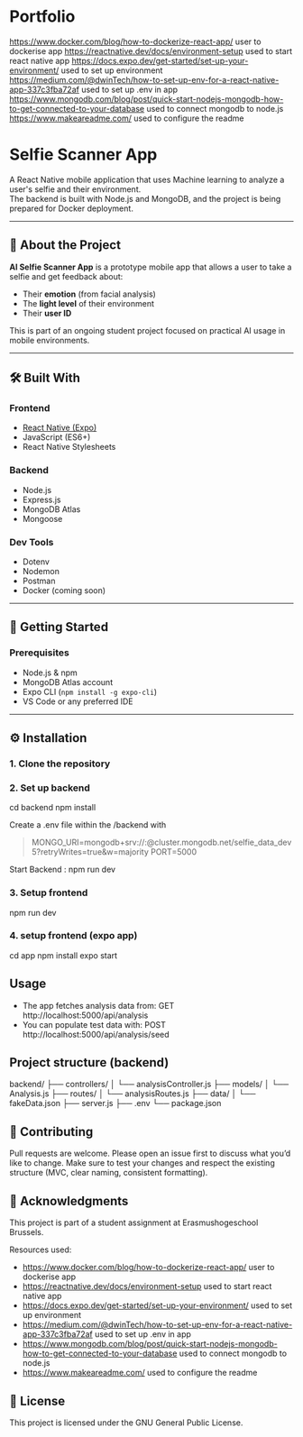 # Portfolio


https://www.docker.com/blog/how-to-dockerize-react-app/ user to dockerise app
https://reactnative.dev/docs/environment-setup used to start react native app 
https://docs.expo.dev/get-started/set-up-your-environment/ used to set up environment 
https://medium.com/@dwinTech/how-to-set-up-env-for-a-react-native-app-337c3fba72af used to set up .env in app
https://www.mongodb.com/blog/post/quick-start-nodejs-mongodb-how-to-get-connected-to-your-database used to connect mongodb to node.js
https://www.makeareadme.com/ used to configure the readme

# Selfie Scanner App

A React Native mobile application that uses Machine learning to analyze a user's selfie and their environment.  
The backend is built with Node.js and MongoDB, and the project is being prepared for Docker deployment.

---

## 📱 About the Project

**AI Selfie Scanner App** is a prototype mobile app that allows a user to take a selfie and get feedback about:
- Their **emotion** (from facial analysis)
- The **light level** of their environment
- Their **user ID**

This is part of an ongoing student project focused on practical AI usage in mobile environments.

---

## 🛠️ Built With

### Frontend
- [React Native (Expo)](https://reactnative.dev/)
- JavaScript (ES6+)
- React Native Stylesheets

### Backend
- Node.js
- Express.js
- MongoDB Atlas
- Mongoose

### Dev Tools
- Dotenv
- Nodemon
- Postman
- Docker (coming soon)

---

## 🚀 Getting Started

### Prerequisites

- Node.js & npm
- MongoDB Atlas account
- Expo CLI (`npm install -g expo-cli`)
- VS Code or any preferred IDE

---

## ⚙️ Installation

### 1. Clone the repository
### 2. Set up backend 
cd backend 
npm install 

Create a .env file within the /backend with 
>MONGO_URI=mongodb+srv://<username>:<password>@cluster.mongodb.net/selfie_data_dev5?retryWrites=true&w=majority
PORT=5000

Start Backend : npm run dev

### 3. Setup frontend 
npm run dev 

### 4. setup frontend (expo app)

cd app
npm install 
expo start 


## Usage

- The app fetches analysis data from:
GET http://localhost:5000/api/analysis
- You can populate test data with:
POST http://localhost:5000/api/analysis/seed

## Project structure (backend)
 backend/
├── controllers/
│   └── analysisController.js
├── models/
│   └── Analysis.js
├── routes/
│   └── analysisRoutes.js
├── data/
│   └── fakeData.json
├── server.js
├── .env
└── package.json

## 🤝 Contributing
Pull requests are welcome. Please open an issue first to discuss what you’d like to change.
Make sure to test your changes and respect the existing structure (MVC, clear naming, consistent formatting).

## 🙌 Acknowledgments
This project is part of a student assignment at Erasmushogeschool Brussels.

Resources used:
- https://www.docker.com/blog/how-to-dockerize-react-app/ user to dockerise app
- https://reactnative.dev/docs/environment-setup used to start react native app 
- https://docs.expo.dev/get-started/set-up-your-environment/ used to set up environment 
- https://medium.com/@dwinTech/how-to-set-up-env-for-a-react-native-app-337c3fba72af used to set up .env in app
- https://www.mongodb.com/blog/post/quick-start-nodejs-mongodb-how-to-get-connected-to-your-database used to connect mongodb to node.js
- https://www.makeareadme.com/ used to configure the readme

## 📜 License

This project is licensed under the GNU General Public License.
